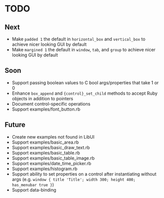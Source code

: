 # TODO

## Next

- Make `padded 1` the default in `horizontal_box` and `vertical_box` to achieve nicer looking GUI by default
- Make `margined 1` the default in `window`, `tab`, and `group` to achieve nicer looking GUI by default

## Soon

- Support passing boolean values to C bool args/properties that take 1 or 0
- Enhance `box_append` and `{control}_set_child` methods to accept Ruby objects in addition to pointers
- Document control-specific operations
- Support examples/font_button.rb

## Future

- Create new examples not found in LibUI
- Support examples/basic_area.rb
- Support examples/basic_draw_text.rb
- Support examples/basic_table.rb
- Support examples/basic_table_image.rb
- Support examples/date_time_picker.rb
- Support examples/histogram.rb
- Support ability to set properties on a control after instantiating without args (e.g. `window { title 'Title'; width 300; height 400; has_menubar true }`)
- Support data-binding
